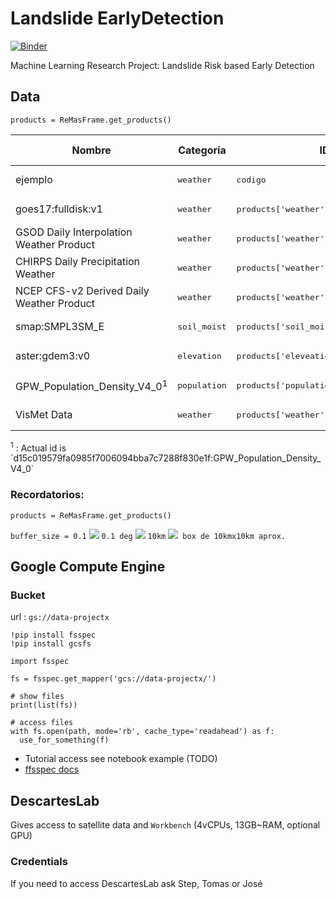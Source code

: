# Landslide EarlyDetection
[![Binder](https://binder.pangeo.io/badge_logo.svg)](https://binder.pangeo.io/v2/gh/Competencia-de-Climate-Change/Landslide_EarlyDetection/master)

Machine Learning Research Project: Landslide Risk based Early Detection

## Data

`products = ReMasFrame.get_products()`

<table>
  <thead>
    <tr>
      <th>Nombre</th>
      <th>Categoría</th>
      <th>ID</th>
      <th>¿Funcionando?</th>
      <th>Link a Notebook</th>
      <th>Resolución</th>
      <th>Por Hacer</th>
    </tr>
  </thead>
  <tbody>
    <tr>
      <td>ejemplo</td>
      <td><pre>weather</pre></td>
      <td><pre>codigo</pre></td>
      <td>NO</td>
      <td><a href="examples/remasframe_01.ipynb">Notebook Link</a></td>
      <td>X.XX</td>
      <td>probar xxx </td>
    </tr>
    <tr>
      <td>goes17:fulldisk:v1</td>
      <td><pre>weather</pre></td>
      <td><pre>products['weather']['goes']</pre></td>
      <td>NO</td>
      <td><a href="examples/weather/goes.ipynb">Notebook Link</a></td>
      <td>NA</td>
      <td>NA</td>
    </tr>
    <tr>
      <td>GSOD Daily Interpolation Weather Product</td>
      <td><pre>weather</pre></td>
      <td><pre>products['weather']['gsod']</pre></td>
      <td>SI</td>
      <td><a href="examples/weather/gsod.ipynb">Notebook Link</a></td>
      <td>0.1</td>
      <td>NA</td>
    </tr>
    <tr>
      <td>CHIRPS Daily Precipitation Weather</td>
      <td><pre>weather</pre></td>
      <td><pre>products['weather']['chirps']</pre></td>
      <td>SI</td>
      <td><a href="examples/weather/chirps.ipynb">Notebook Link</a></td>
      <td>0.05</td>
      <td>create stack</td>
    </tr>
    <tr>
      <td>NCEP CFS-v2 Derived Daily Weather Product</td>
      <td><pre>weather</pre></td>
      <td><pre>products['weather']['cfs']</pre></td>
      <td>SI</td>
      <td><a href="examples/weather/cfs.ipynb">Notebook Link</a></td>
      <td>0.20</td>
      <td>TODO</td>
    </tr>
    <tr>
      <td>smap:SMPL3SM_E</td>
      <td><pre>soil_moist</pre></td>
      <td><pre>products['soil_moist']['smap']</pre></td>
      <td>SI</td>
      <td><a href="examples/soil_moist/smap.ipynb">Notebook Link</a></td>
      <td>0.1</td>
      <td>NA</td>
    </tr>
    <tr>
      <td>aster:gdem3:v0</td>
      <td><pre>elevation</pre></td>
      <td><pre>products['eleveation']['asger']</pre></td>
      <td>SI</td>
      <td><a href="examples/eleveation/asger.ipynb">Notebook Link</a></td>
      <td>0.001</td>
      <td>NA</td>
    </tr>
    <tr>
      <td>GPW_Population_Density_V4_0<sup>1</sup></td>
      <td><pre>population</pre></td>
      <td><pre>products['population']['population']</pre></td>
      <td>SI</td>
      <td><a href="examples/population/population.ipynb">Notebook Link</a></td>
      <td>NA</td>
      <td>NA</td>
    </tr>
    <tr>
      <td>VisMet Data</td>
      <td><pre>weather</pre></td>
      <td><pre>products['weather']['vismet']</pre></td>
      <td>NO</td>
      <td><a href="examples/weather/vismet.ipynb">Notebook Link</a></td>
      <td>NA</td>
      <td>to product</td>
    </tr>
  </tbody>
</table>
<sup>1</sup> : Actual id is `d15c019579fa0985f7006094bba7c7288f830e1f:GPW_Population_Density_V4_0`


### Recordatorios: 

`products = ReMasFrame.get_products()`

`buffer_size = 0.1` <img src="https://render.githubusercontent.com/render/math?math=\iff"> `0.1 deg`
<img src="https://render.githubusercontent.com/render/math?math=\approx"> `10km`
<img src="https://render.githubusercontent.com/render/math?math=\implies">` box de 10kmx10km aprox.`

## Google Compute Engine

### Bucket

url : `gs://data-projectx`

```{Python}
!pip install fsspec
!pip install gcsfs

import fsspec

fs = fsspec.get_mapper('gcs://data-projectx/')

# show files
print(list(fs))

# access files
with fs.open(path, mode='rb', cache_type='readahead') as f:
  use_for_something(f)
```

* Tutorial access see notebook example (TODO)
* [ffsspec docs](https://readthedocs.org/projects/filesystem-spec/downloads/pdf/latest/)



## DescartesLab

Gives access to satellite data and `Workbench` (4vCPUs, 13GB~RAM, optional GPU)

### Credentials

If you need to access DescartesLab ask Step, Tomas or José

